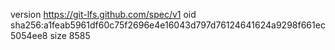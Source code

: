 version https://git-lfs.github.com/spec/v1
oid sha256:a1feab5961df60c75f2696e4e16043d797d76124641624a9298f661ec5054ee8
size 8585
